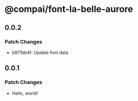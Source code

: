 # @compai/font-la-belle-aurore

## 0.0.2

### Patch Changes

- b971bb4f: Update font data

## 0.0.1

### Patch Changes

- Hello, world!
